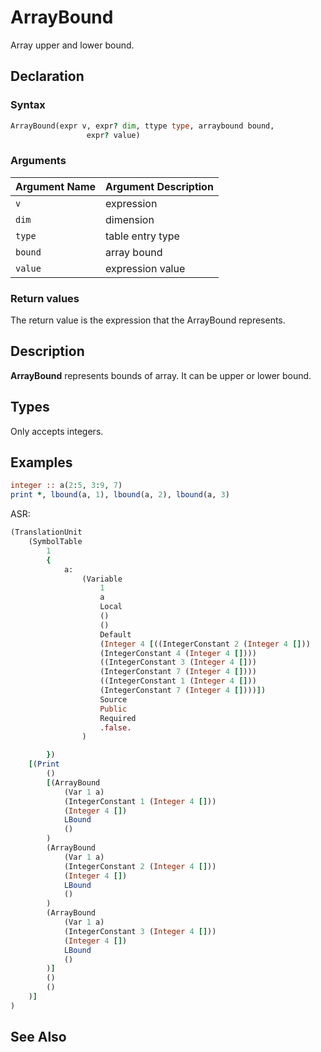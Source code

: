 # ArrayBound

Array upper and lower bound.

## Declaration

### Syntax

```fortran
ArrayBound(expr v, expr? dim, ttype type, arraybound bound,
                 expr? value)
```

### Arguments

| Argument Name | Argument Description |
|---------------|----------------------|
|`v`| expression |
|`dim`| dimension |
|`type` | table entry type |
|`bound` | array bound |
|`value` | expression value |

### Return values

The return value is the expression that the ArrayBound represents.

## Description

**ArrayBound** represents bounds of array. It can be upper or lower bound.

## Types

Only accepts integers.

## Examples

```fortran
integer :: a(2:5, 3:9, 7)
print *, lbound(a, 1), lbound(a, 2), lbound(a, 3)
```

ASR:

```fortran
(TranslationUnit
    (SymbolTable
        1
        {
            a:
                (Variable
                    1
                    a
                    Local
                    ()
                    ()
                    Default
                    (Integer 4 [((IntegerConstant 2 (Integer 4 []))
                    (IntegerConstant 4 (Integer 4 [])))
                    ((IntegerConstant 3 (Integer 4 []))
                    (IntegerConstant 7 (Integer 4 [])))
                    ((IntegerConstant 1 (Integer 4 []))
                    (IntegerConstant 7 (Integer 4 [])))])
                    Source
                    Public
                    Required
                    .false.
                )

        })
    [(Print
        ()
        [(ArrayBound
            (Var 1 a)
            (IntegerConstant 1 (Integer 4 []))
            (Integer 4 [])
            LBound
            ()
        )
        (ArrayBound
            (Var 1 a)
            (IntegerConstant 2 (Integer 4 []))
            (Integer 4 [])
            LBound
            ()
        )
        (ArrayBound
            (Var 1 a)
            (IntegerConstant 3 (Integer 4 []))
            (Integer 4 [])
            LBound
            ()
        )]
        ()
        ()
    )]
)

```

## See Also

